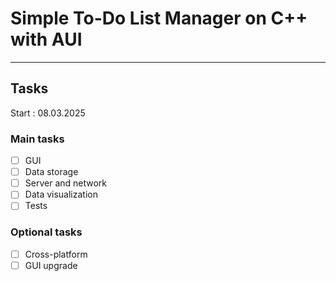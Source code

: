 # Simple To-Do List Manager on C++ with AUI   

----

## Tasks   

Start : 08.03.2025

### Main tasks

- [ ] GUI
- [ ] Data storage
- [ ] Server and network
- [ ] Data visualization
- [ ] Tests

### Optional tasks

- [ ] Cross-platform
- [ ] GUI upgrade